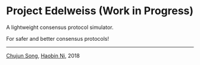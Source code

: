 # Project Edelweiss (Work in Progress)

A lightweight consensus protocol simulator.

For safer and better consensus protocols!

---

[Chujun Song](https://github.com/SongChujun), [Haobin Ni](https://github.com/FTRobbin), 2018
